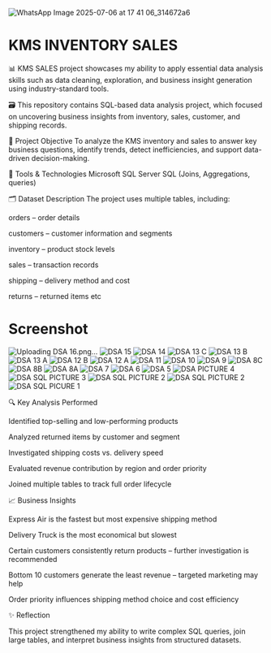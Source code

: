 ![WhatsApp Image 2025-07-06 at 17 41 06_314672a6](https://github.com/user-attachments/assets/09e3fad1-7963-4614-ae94-ac871d63003e)
# KMS INVENTORY SALES

📊 KMS SALES project showcases my ability to apply essential data analysis skills such as data cleaning, exploration, and business insight generation using industry-standard tools.

🗃 This repository contains SQL-based data analysis project, which focused on uncovering business insights from inventory, sales, customer, and shipping records.

📌 Project Objective
To analyze the KMS inventory and sales to answer key business questions, identify trends, detect inefficiencies, and support data-driven decision-making.

 🧰 Tools & Technologies
Microsoft SQL Server 
 SQL (Joins,  Aggregations, queries)

🗂 Dataset Description
The project uses multiple tables, including:

orders – order details

customers – customer information and segments

inventory – product stock levels 

sales – transaction records

shipping – delivery method and cost

returns – returned items etc

 
 # Screenshot

![Uploading DSA 16.png…]()
![DSA 15](https://github.com/user-attachments/assets/ff0bf421-74f3-4e6c-972e-13d7b553d602)
![DSA 14](https://github.com/user-attachments/assets/6fdb80c7-49e6-4275-9c74-cec58807c941)
![DSA 13 C](https://github.com/user-attachments/assets/d44c2075-0165-488f-b1a3-81bbb6d53509)
![DSA 13 B](https://github.com/user-attachments/assets/cd5e6829-6e02-451a-819f-158d5b6cd286)
![DSA 13 A](https://github.com/user-attachments/assets/914717f4-05da-4b61-ad9a-200c85076ec6)
![DSA 12 B](https://github.com/user-attachments/assets/283045ab-bc5a-4650-ae26-e14c75210857)
![DSA 12 A](https://github.com/user-attachments/assets/fa15ec8b-f11e-4e08-a538-6493e54f76a8)
![DSA 11](https://github.com/user-attachments/assets/fc62e9b9-6157-4d08-aa9f-8bd30325472f)
![DSA 10](https://github.com/user-attachments/assets/417b81c0-4c33-408c-a768-b5902357a3e8)
![DSA 9](https://github.com/user-attachments/assets/aba0ec86-505a-47af-89e9-ab3ccad73498)
![DSA 8C](https://github.com/user-attachments/assets/d49ed817-091b-4b74-b311-713feea60292)
![DSA 8B](https://github.com/user-attachments/assets/bb0ea5b4-0944-4233-8b0b-e0a088834715)
![DSA 8A](https://github.com/user-attachments/assets/1a910a2e-867e-4b42-81d9-d5d9374d6455)
![DSA 7](https://github.com/user-attachments/assets/186c3c82-129e-468d-b0d3-84e2b9ded31a)
![DSA 6](https://github.com/user-attachments/assets/f480a0b7-6b57-4bfc-b531-4d8e3c4f23c5)
![DSA 5](https://github.com/user-attachments/assets/5cfd3f9a-ebb4-4125-a071-f148083d972e)
![DSA PICTURE 4](https://github.com/user-attachments/assets/9186e361-656f-413b-ad34-4ec58f738288)
![DSA SQL PICTURE 3](https://github.com/user-attachments/assets/9b9c19aa-5cd5-4894-98d4-e2254b4397bd)
![DSA SQL PICTURE 2](https://github.com/user-attachments/assets/39ee8e25-d255-4516-ae93-19f571c4e43e)
![DSA SQL PICTURE 2](https://github.com/user-attachments/assets/4a107f93-c28b-480e-9997-d375e8b575ec)
![DSA SQL PICURE 1](https://github.com/user-attachments/assets/aff05d33-2243-45a3-a2a1-502080f60487)

🔍 Key Analysis Performed

Identified top-selling and low-performing products

Analyzed returned items by customer and segment

Investigated shipping costs vs. delivery speed

Evaluated revenue contribution by region and order priority

Joined multiple tables to track full order lifecycle


📈 Business Insights

Express Air is the fastest but most expensive shipping method

Delivery Truck is the most economical but slowest

Certain customers consistently return products – further investigation is recommended

Bottom 10 customers generate the least revenue – targeted marketing may help

Order priority influences shipping method choice and cost efficiency


✨ Reflection

This project strengthened my ability to write complex SQL queries, join large tables, and interpret business insights from structured datasets.
